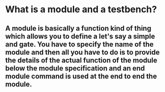# What is a module and a testbench?
## A module is basically a function kind of thing which allows you to define a let's say a simple and gate. You have to specify the name of the module and then all you have to do is to provide the details of the actual function of the module below the module specification and an end module command is used at the end to end the module.
## 
